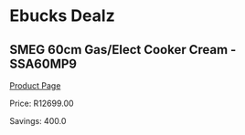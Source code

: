
# Ebucks Dealz
## SMEG 60cm Gas/Elect Cooker Cream - SSA60MP9
[Product Page](https://www.ebucks.com/web/shop/productSelected.do?prodId=894804662&catId=1196429345)

Price: R12699.00

Savings: 400.0


	